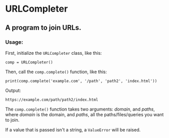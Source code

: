 # URLCompleter
## A program to join URLs.

### **Usage:**
First, initialize the `URLCompleter` class, like this:
```
comp = URLCompleter()
```
Then, call the `comp.complete()` function, like this:
```
print(comp.complete('example.com', '/path', 'path2', 'index.html'))
```
Output:
```
https://example.com/path/path2/index.html
```
The `comp.complete()` function takes two arguments: *domain*, and *paths*, where *domain* is the domain, and *paths*, all the paths/files/queries you want to join.

If a value that is passed isn't a string, a `ValueError` will be raised.
